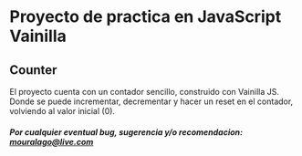 # Proyecto de practica en JavaScript Vainilla

## Counter

El proyecto cuenta con un contador sencillo, construido con Vainilla JS. Donde se puede incrementar, decrementar y hacer un reset en el contador, volviendo al valor inicial (0).

##### Por cualquier eventual bug, sugerencia y/o recomendacion: mouralago@live.com


